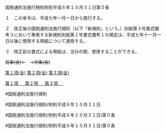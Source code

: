 国税通則法施行規則附則平成６年１０月３１日第０条

１　この省令は、平成七年一月一日から施行する。

２　改正後の国税通則法施行規則（以下「新規則」という。）別紙第３号書式備考３において準用する新規則別紙第１号書式備考１の規定は、平成七年十一月一日以後に使用する用紙について適用する。

３　改正前の書式による用紙は、当分の間、使用することができる。

~~前条(全)←~~　~~→次条(全)~~

[第１項(全)](国税通則法施行規則附則平成６年１０月３１日第０条第１項_.md)  [第２項(全)](国税通則法施行規則附則平成６年１０月３１日第０条第２項_.md)  [第３項(全)](国税通則法施行規則附則平成６年１０月３１日第０条第３項_.md)  

[第１項 　 ](国税通則法施行規則附則平成６年１０月３１日第０条第１項.md)  [第２項 　 ](国税通則法施行規則附則平成６年１０月３１日第０条第２項.md)  [第３項 　 ](国税通則法施行規則附則平成６年１０月３１日第０条第３項.md)  

#国税通則法施行規則

#国税通則法施行規則/附則平成６年１０月３１日

#国税通則法施行規則/附則平成６年１０月３１日/第０条

#国税通則法施行規則/附則平成６年１０月３１日/第０条

